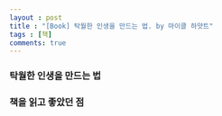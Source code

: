 ```yaml
---
layout : post
title : "[Book] 탁월한 인생을 만드는 법. by 마이클 하얏트"
tags : [책]
comments: true
---
```

### 탁월한 인생을 만드는 법
### 책을 읽고 좋았던 점
